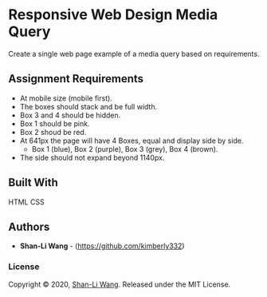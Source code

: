 # Responsive Web Design Media Query

Create a single web page example of a media query based on requirements.

## Assignment Requirements

- At mobile size (mobile first).
- The boxes should stack and be full width.
- Box 3 and 4 should be hidden.
- Box 1 should be pink.
- Box 2 shoud be red.
- At 641px the page will have 4 Boxes, equal and display side by side.
  - Box 1 (blue), Box 2 (purple), Box 3 (grey), Box 4 (brown).
- The side should not expand beyond 1140px.

## Built With

HTML CSS

## Authors

* **Shan-Li Wang** - (https://github.com/kimberly332)

### License

Copyright © 2020, [Shan-Li Wang](https://github.com/kimberly332).
Released under the MIT License.
